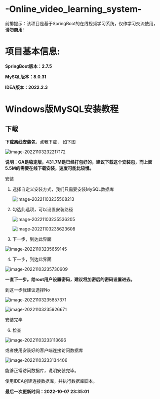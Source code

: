 # -Online_video_learning_system-

前排提示：该项目是基于SpringBoot的在线视频学习系统，仅作学习交流使用，**请勿商用**!

# 项目基本信息:

**SpringBoot版本：2.7.5**

**MySQL版本：8.0.31**

**IDEA版本：2022.2.3**

# Windows版MySQL安装教程

## 下载

**下载离线安装包**，[点我下载](https://dev.mysql.com/downloads/installer/)， 如下图

![image-20221103232217172](C:\Users\TMJIE5200\AppData\Roaming\Typora\typora-user-images\image-20221103232217172.png)

**说明：GA是稳定版，431.7M是已经打包好的，建议下载这个安装包，而上面5.5M的需要在线下载安装，速度可能比较慢。**

安装

1. 选择自定义安装方式，我们只需要安装MySQL数据库

    ![image-20221103235508213](C:\Users\TMJIE5200\AppData\Roaming\Typora\typora-user-images\image-20221103235508213.png)


2. 勾选此选项，可以设置安装路径

    ![image-20221103235536205](C:\Users\TMJIE5200\AppData\Roaming\Typora\typora-user-images\image-20221103235536205.png)

    ![image-20221103235623608](C:\Users\TMJIE5200\AppData\Roaming\Typora\typora-user-images\image-20221103235623608.png)


3. 下一步，到达此界面

![image-20221103235659145](C:\Users\TMJIE5200\AppData\Roaming\Typora\typora-user-images\image-20221103235659145.png)

4. 下一步，到达此界面

![image-20221103235730609](C:\Users\TMJIE5200\AppData\Roaming\Typora\typora-user-images\image-20221103235730609.png)

**一直下一步。给root用户设置密码，建议将加密后的密码设置进去。**

到这一步我建议选择No

![image-20221103235857371](C:\Users\TMJIE5200\AppData\Roaming\Typora\typora-user-images\image-20221103235857371.png)

![image-20221103235926671](C:\Users\TMJIE5200\AppData\Roaming\Typora\typora-user-images\image-20221103235926671.png)

安装完毕

6. 检查

![image-20221103233113696](C:\Users\TMJIE5200\AppData\Roaming\Typora\typora-user-images\image-20221103233113696.png)

或者使用安装好的客户端连接访问数据库

![image-20221103233134406](C:\Users\TMJIE5200\AppData\Roaming\Typora\typora-user-images\image-20221103233134406.png)

能够正常访问数据库，说明安装完毕。

使用IDEA创建连接数据库，并执行数据库脚本。



**最后一次更新时间：2022-10-07 23:35:01**
